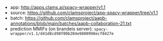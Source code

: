 * app: http://apps.clams.ai/spacy-wrapper/v1.1
* source: https://github.com/clamsproject/app-spacy-wrapper/tree/v1.1
* batch: https://github.com/clamsproject/aapb-annotations/blob/main/batches/aapb-collaboration-21.txt
* prediction MMIFs (on brandeis server): `spacy-wrapper/v1.1/d41d8cd98f00b204e9800998ecf8427e`

